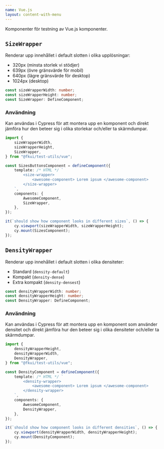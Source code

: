 ```yaml
---
name: Vue.js
layout: content-with-menu
---
```


Komponenter för testning av Vue.js komponenter.

## `SizeWrapper`

Renderar upp innehållet i default slotten i olika upplösningar:

-   320px (minsta storlek vi stödjer)
-   639px (övre gränsvärde för mobil)
-   640px (lägre gränsvärde för desktop)
-   1024px (desktop)

```ts
const sizeWrapperWidth: number;
const sizeWrapperHeight: number;
const SizeWrapper: DefineComponent;
```

### Användning

Kan användas i Cypress för att montera upp en komponent och direkt jämföra hur den beteer sig i olika storlekar och/eller ta skärmdumpar.

```ts
import {
    sizeWrapperWidth,
    sizeWrapperHeight,
    SizeWrapper,
} from "@fkui/test-utils/vue";

const SizesButtonsComponent = defineComponent({
    template: /* HTML */ `
        <size-wrapper>
            <awesome-component> Lorem ipsum </awesome-component>
        </size-wrapper>
    `,
    components: {
        AwesomeComponent,
        SizeWrapper,
    },
});

it(`should show how component looks in different sizes`, () => {
    cy.viewport(sizeWrapperWidth, sizeWrapperHeight);
    cy.mount(SizesComponent);
});
```

## `DensityWrapper`

Renderar upp innehållet i default slotten i olika densiteter:

-   Standard (`density-default`)
-   Kompakt (`density-dense`)
-   Extra kompakt (`density-densest`)

```ts
const densityWrapperWidth: number;
const densityWrapperHeight: number;
const DensityWrapper: DefineComponent;
```

### Användning

Kan användas i Cypress för att montera upp en komponent som använder densitet och direkt jämföra hur den beteer sig i olika densiteter och/eller ta skärmdumpar.

```ts
import {
    densityWrapperHeight,
    densityWrapperWidth,
    DensityWrapper,
} from "@fkui/test-utils/vue";

const DensityComponent = defineComponent({
    template: /* HTML */ `
        <density-wrapper>
            <awesome-component> Lorem ipsum </awesome-component>
        </density-wrapper>
    `,
    components: {
        AwesomeComponent,
        DensityWrapper,
    },
});

it(`should show how component looks in different densities`, () => {
    cy.viewport(densityWrapperWidth, densityWrapperHeight);
    cy.mount(DensityComponent);
});
```
